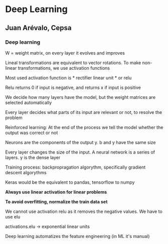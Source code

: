 # Deep Learning
## Juan Arévalo, Cepsa

### Deep learning

W = weight matrix, on every layer it evolves and improves

Lineal transformations are equivalent to vector rotations. To make non-linear transformations, we use activation functions
  
Most used activation function is * rectifier linear unit * or relu
  
Relu returns 0 if input is negative, and returns x if input is positive
  
We decide how many layers have the model, but the weight matrices are selected automatically
  
Every layer decides what parts of its input are relevant or not, to resolve the problem
  
Reinforced learning: At the end of the process we tell the model whether the output was correct or not
  
Neurons are the components of the output y. b and y have the same size
  
Every layer changes the size of the input. A neural network is a series of layers. y is the dense layer
  
Training process: backpropragation algorythm, specifically gradient descent algorythms

Keras would be the equivalent to pandas, tensorflow to numpy

**Always use linear activation for linear  problems**

**To avoid overfitting, normalize the train data set**

We cannot use activation relu as it removes the negative values. We have to use elu
  
  activations.elu -> exponential linear units
  
Deep learning automatizes the feature engineering (in ML it's manual)
